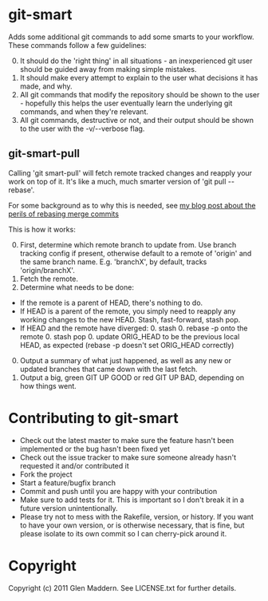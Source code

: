 # git-smart

Adds some additional git commands to add some smarts to your workflow. These commands follow a few guidelines:

0. It should do the 'right thing' in all situations - an inexperienced git user should be guided away from making simple mistakes.
0. It should make every attempt to explain to the user what decisions it has made, and why.
0. All git commands that modify the repository should be shown to the user - hopefully this helps the user eventually learn the underlying git commands, and when they're relevant.
0. All git commands, destructive or not, and their output should be shown to the user with the -v/--verbose flag.

## git-smart-pull

Calling 'git smart-pull' will fetch remote tracked changes and reapply your work on top of it. It's like a much, much smarter version of 'git pull --rebase'.

For some background as to why this is needed, see [my blog post about the perils of rebasing merge commits](https://gist.github.com/591209)

This is how it works:

0. First, determine which remote branch to update from. Use branch tracking config if present, otherwise default to a remote of 'origin' and the same branch name. E.g. 'branchX', by default, tracks 'origin/branchX'.
0. Fetch the remote.
0. Determine what needs to be done:
  - If the remote is a parent of HEAD, there's nothing to do.
  - If HEAD is a parent of the remote, you simply need to reapply any working changes to the new HEAD. Stash, fast-forward, stash pop.
  - If HEAD and the remote have diverged:
    0. stash
    0. rebase -p onto the remote
    0. stash pop
    0. update ORIG\_HEAD to be the previous local HEAD, as expected (rebase -p doesn't set ORIG\_HEAD correctly)
0. Output a summary of what just happened, as well as any new or updated branches that came down with the last fetch.
0. Output a big, green GIT UP GOOD or red GIT UP BAD, depending on how things went.

# Contributing to git-smart

* Check out the latest master to make sure the feature hasn't been implemented or the bug hasn't been fixed yet
* Check out the issue tracker to make sure someone already hasn't requested it and/or contributed it
* Fork the project
* Start a feature/bugfix branch
* Commit and push until you are happy with your contribution
* Make sure to add tests for it. This is important so I don't break it in a future version unintentionally.
* Please try not to mess with the Rakefile, version, or history. If you want to have your own version, or is otherwise necessary, that is fine, but please isolate to its own commit so I can cherry-pick around it.

# Copyright

Copyright (c) 2011 Glen Maddern. See LICENSE.txt for
further details.
